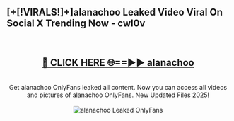 <h2>[+[!VIRALS!]+]alanachoo Leaked Video Viral On Social X Trending Now - cwl0v</h2>
<br>
<div align="center">
<h2><a href="https://libra.edu.pl?alanachoo" rel="nofollow">🔴 CLICK HERE 🌐==►► alanachoo</a></h2>
<br>
Get alanachoo OnlyFans leaked all content. Now you can access all videos and pictures of alanachoo OnlyFans. New Updated Files 2025!
<br>
<br>
<a href="https://libra.edu.pl?alanachoo" rel="nofollow" data-target="animated-image.originalLink"><img src="https://i.ibb.co.com/WyWwxjT/player-gif2.gif" alt="alanachoo Leaked OnlyFans" style="max-width: 100%; display: inline-block;" data-target="animated-image.originalImage"></a>
</div>
<br>